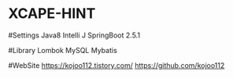 # XCAPE-HINT

#Settings
    Java8
    Intelli J
    SpringBoot 2.5.1

#Library
    Lombok
    MySQL
    Mybatis

#WebSite
    https://kojoo112.tistory.com/
    https://github.com/kojoo112